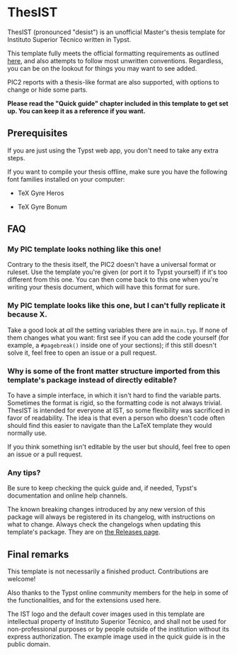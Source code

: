# ThesIST

ThesIST (pronounced "desist") is an unofficial Master's thesis template for Instituto Superior Técnico written in Typst.

This template fully meets the official formatting requirements as outlined [here](https://tecnico.ulisboa.pt/files/2021/09/guia-disserta-o-mestrado.pdf), and also attempts to follow most unwritten conventions. Regardless, you can be on the lookout for things you may want to see added.

PIC2 reports with a thesis-like format are also supported, with options to change or hide some parts.

**Please read the "Quick guide" chapter included in this template to get set up. You can keep it as a reference if you want.**

## Prerequisites

If you are just using the Typst web app, you don't need to take any extra steps.

If you want to compile your thesis offline, make sure you have the following font families installed on your computer:

- TeX Gyre Heros

- TeX Gyre Bonum

## FAQ

### My PIC template looks nothing like this one!

Contrary to the thesis itself, the PIC2 doesn't have a universal format or ruleset. Use the template you're given (or port it to Typst yourself) if it's too different from this one. You can then come back to this one when you're writing your thesis document, which will have this format for sure.

### My PIC template looks like this one, but I can't fully replicate it because X.

Take a good look at *all* the setting variables there are in `main.typ`. If none of them changes what you want: first see if you can add the code yourself (for example, a `#pagebreak()` inside one of your sections); if this still doesn't solve it, feel free to open an issue or a pull request.

### Why is some of the front matter structure imported from this template's package instead of directly editable?

To have a simple interface, in which it isn't hard to find the variable parts. Sometimes the format is rigid, so the formatting code is not always trivial. ThesIST is intended for everyone at IST, so some flexibility was sacrificed in favor of readability. The idea is that even a person who doesn't code often should find this easier to navigate than the LaTeX template they would normally use.

If you think something isn't editable by the user but should, feel free to open an issue or a pull request.

### Any tips?

Be sure to keep checking the quick guide and, if needed, Typst's documentation and online help channels.

The known breaking changes introduced by any new version of this package will always be registered in its changelog, with instructions on what to change. Always check the changelogs when updating this template's package. They are on [the Releases page](https://github.com/tfachada/thesist/releases).

## Final remarks

This template is not necessarily a finished product. Contributions are welcome!

Also thanks to the Typst online community members for the help in some of the functionalities, and for the extensions used here.

The IST logo and the default cover images used in this template are intellectual property of Instituto Superior Técnico, and shall not be used for non-professional purposes or by people outside of the institution without its express authorization. The example image used in the quick guide is in the public domain.
